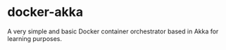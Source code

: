 # docker-akka

A very simple and basic Docker container orchestrator based in Akka for learning purposes.

